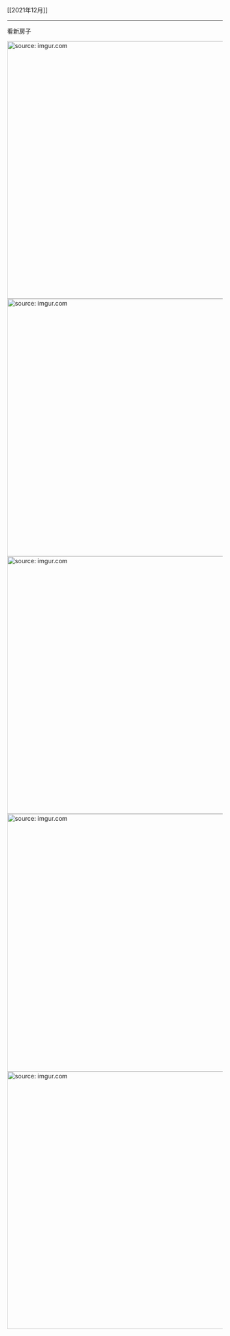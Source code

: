 [[2021年12月]]

---

看新房子

<a href="https://imgur.com/uHchAUR"><img src="https://i.imgur.com/uHchAUR.jpg" title="source: imgur.com" width="600px" /></a>
<a href="https://imgur.com/Yi37p6L"><img src="https://i.imgur.com/Yi37p6L.jpg" title="source: imgur.com" width="600px" /></a>
<a href="https://imgur.com/eR9WoVf"><img src="https://i.imgur.com/eR9WoVf.jpg" title="source: imgur.com" width="600px" /></a>
<a href="https://imgur.com/C7aFSuZ"><img src="https://i.imgur.com/C7aFSuZ.jpg" title="source: imgur.com" width="600px" /></a>
<a href="https://imgur.com/uaNxayn"><img src="https://i.imgur.com/uaNxayn.jpg" title="source: imgur.com" width="600px" /></a>
